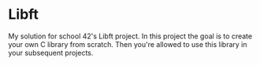 # Libft
My solution for school 42's Libft project. In this project the goal is to create your own C library from scratch. Then you're allowed to use this library in your subsequent projects. 
